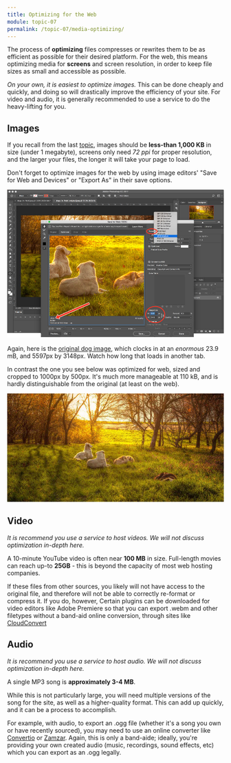 ```yaml
---
title: Optimizing for the Web
module: topic-07
permalink: /topic-07/media-optimizing/
---
```


<div class="divider-heading"></div>

The process of **optimizing** files compresses or rewrites them to be as efficient as possible for their desired platform. For the web, this means optimizing media for **screens** and screen resolution, in order to keep file sizes as small and accessible as possible.

_On your own, it is easiest to optimize images._ This can be done cheaply and quickly, and doing so will drastically improve the efficiency of your site. For video and audio, it is generally recommended to use a service to do the heavy-lifting for you.


## Images
If you recall from the last <a href="../../topic-06/img-save/" target="_new">topic</a>, images should be **less-than 1,000 KB** in size (under 1 megabyte), screens only need _72 ppi_ for proper resolution, and the larger your files, the longer it will take your page to load. 

Don't forget to optimize images for the web by using image editors' "Save for Web and Devices" or "Export As" in their save options. 

<img src="../img/save-imgs-for-web.jpg" alt="Image of 'Save for Web' dialogue in Photoshop CC" title="Save for Web" width="1000" height="auto" style="border: none" />

Again, here is the <a href="https://images.pexels.com/photos/241828/pexels-photo-241828.jpeg" target="_blank">original dog image</a>, which clocks in at an _enormous_ 23.9 mB, and 5597px by 3148px. Watch how long that loads in another tab.

In contrast the one you see below was optimized for web, sized and cropped to 1000px by 500px. It's much more manageable at 110 kB, and is hardly distinguishable from the original (at least on the web).

<img src="../img/dogs-in-field.jpeg" alt="An image dogs laying in a field while the sun sets" title="Dogs in a Sunlit Field" width="1000px" height="auto" />


<div class="divider-pg"></div>


## Video
_It is recommend you use a service to host videos. We will not discuss optimization in-depth here._

A 10-minute YouTube video is often near **100 MB** in size. Full-length movies can reach up-to **25GB** - this is beyond the capacity of most web hosting companies.

If these files from other sources, you likely will not have access to the original file, and therefore will not be able to correctly re-format or compress it. If you do, however, Certain plugins can be downloaded for video editors like Adobe Premiere so that you can export .webm and other filetypes without a band-aid online conversion, through sites like <a href="https://cloudconvert.com/" target="_new">CloudConvert</a>


<div class="divider-pg"></div>


## Audio
_It is recommend you use a service to host audio. We will not discuss optimization in-depth here._

A single MP3 song is **approximately 3-4 MB**.

While this is not particularly large, you will need multiple versions of the song for the site, as well as a higher-quality format. This can add up quickly, and it can be a process to accomplish.

For example, with audio, to export an .ogg file (whether it's a song you own or have recently sourced), you may need to use an online converter like <a href="https://convertio.co/mp3-ogg/" target="_new">Convertio</a> or <a href="http://www.zamzar.com/convert/mp3-to-ogg/" target="_new">Zamzar</a>. Again, this is only a band-aide; ideally, you're providing your own created audio (music, recordings, sound effects, etc) which you can export as an .ogg legally.
